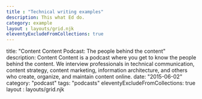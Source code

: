 ```yaml
---
title : "Technical writing examples"
description: This what Ed do.
category: example
layout : layouts/grid.njk
eleventyExcludeFromCollections: true
---
```


title: "Content Content Podcast: The people behind the content"
description: Content Content is a podcast where you get to know the people behind the content. We interview professionals in technical communication, content strategy, content marketing, information architecture, and others who create, organize, and maintain content online.
date: "2015-06-02"
category: "podcast"
tags: "podcasts"
eleventyExcludeFromCollections: true
layout : layouts/grid.njk

